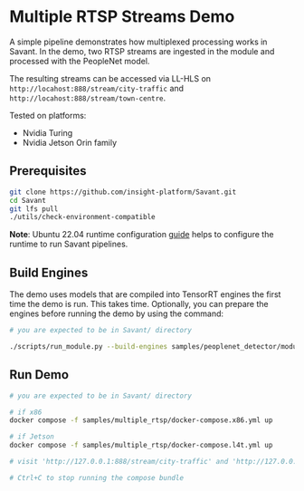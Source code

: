 # Multiple RTSP Streams Demo

A simple pipeline demonstrates how multiplexed processing works in Savant. In the demo, two RTSP streams are ingested in the module and processed with the PeopleNet model. 

The resulting streams can be accessed via LL-HLS on `http://locahost:888/stream/city-traffic` and `http://locahost:888/stream/town-centre`.

Tested on platforms:

- Nvidia Turing
- Nvidia Jetson Orin family

## Prerequisites

```bash
git clone https://github.com/insight-platform/Savant.git
cd Savant
git lfs pull
./utils/check-environment-compatible
```

**Note**: Ubuntu 22.04 runtime configuration [guide](https://insight-platform.github.io/Savant/develop/getting_started/0_configure_prod_env.html) helps to configure the runtime to run Savant pipelines.

## Build Engines

The demo uses models that are compiled into TensorRT engines the first time the demo is run. This takes time. Optionally, you can prepare the engines before running the demo by using the command:

```bash
# you are expected to be in Savant/ directory

./scripts/run_module.py --build-engines samples/peoplenet_detector/module.yml
```

## Run Demo

```bash
# you are expected to be in Savant/ directory

# if x86
docker compose -f samples/multiple_rtsp/docker-compose.x86.yml up

# if Jetson
docker compose -f samples/multiple_rtsp/docker-compose.l4t.yml up

# visit 'http://127.0.0.1:888/stream/city-traffic' and 'http://127.0.0.1:888/stream/town-centre' to see how it works

# Ctrl+C to stop running the compose bundle
```
